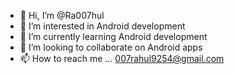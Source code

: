 - 👋 Hi, I’m @Ra007hul
- 👀 I’m interested in Android development
- 🌱 I’m currently learning Android development
- 💞️ I’m looking to collaborate on Android apps
- 📫 How to reach me ... 007rahul9254@gmail.com

<!---
Ra007hul/Ra007hul is a ✨ special ✨ repository because its `README.md` (this file) appears on your GitHub profile.
You can click the Preview link to take a look at your changes.
--->
